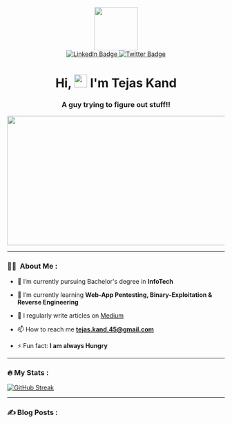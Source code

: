 <div id="header" align="center">
  <img src="https://media.giphy.com/media/GP1TJJSV4Ys1r64q2A/giphy.gif" width="100"/>
</div>

<div id="badges" align="center">
  <a href="https://www.linkedin.com/in/tejas-kand/">
    <img src="https://img.shields.io/badge/LinkedIn-blue?style=for-the-badge&logo=linkedin&logoColor=white" alt="LinkedIn Badge"/>
  </a>
   <a href="https://twitter.com/tejaskand45">
    <img src="https://img.shields.io/badge/Twitter-blue?style=for-the-badge&logo=twitter&logoColor=white" alt="Twitter Badge"/>
  </a>
</div>

<h1 align="center"> Hi, 
<img src="https://media.giphy.com/media/hvRJCLFzcasrR4ia7z/giphy.gif" width="30px"/> 
I'm Tejas Kand
</h1>
<h3 align="center">A guy trying to figure out stuff!!</h3>

<p align="center"><img src="https://media.giphy.com/media/dWesBcTLavkZuG35MI/giphy.gif" width="600" height="300"  /></p>

---


### :man_technologist:  &nbsp;About Me :


- 🔭 I’m currently pursuing Bachelor's degree in **InfoTech**

- 🌱 I’m currently learning **Web-App Pentesting, Binary-Exploitation & Reverse Engineering**

- 📝 I regularly write articles on [Medium](https://medium.com/@tejas.kand.45)

- 📫 How to reach me **tejas.kand.45@gmail.com**

- ⚡ Fun fact: **I am always Hungry**

---

### :fire: My Stats :

[![GitHub Streak](https://github-readme-streak-stats.herokuapp.com?user=tejas-kand&theme=dark)](https://git.io/streak-stats)

---


### ✍️ Blog Posts : 
